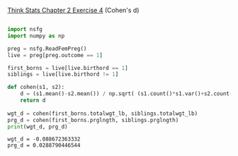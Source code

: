 [Think Stats Chapter 2 Exercise 4](http://greenteapress.com/thinkstats2/html/thinkstats2003.html#toc24) (Cohen's d)

```python

import nsfg
import numpy as np

preg = nsfg.ReadFemPreg()
live = preg[preg.outcome == 1]

first_borns = live[live.birthord == 1]
siblings = live[live.birthord != 1]

def cohen(s1, s2):
    d = (s1.mean()-s2.mean()) / np.sqrt( (s1.count()*s1.var()+s2.count()*s2.var()) / (s1.count()+s2.count())  )
    return d
    
wgt_d = cohen(first_borns.totalwgt_lb, siblings.totalwgt_lb)
prg_d = cohen(first_borns.prglngth, siblings.prglngth)
print(wgt_d, prg_d)
```
```
wgt_d = -0.088672363332
prg_d = 0.0288790446544
```
